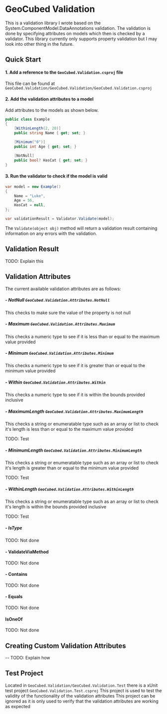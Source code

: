 # GeoCubed Validation

This is a validation library I wrote based on the System.ComponentModel.DataAnnotations validation. The validation is done by specifying attributes on models which then is checked by a validator. This library currently only supports property validation but I may look into other thing in the future.

## Quick Start

#### 1. Add a reference to the `GeoCubed.Validation.csproj` file
This file can be found at `GeoCubed.Validation/GeoCubed.Validation/GeoCubed.Validation.csproj`

#### 2. Add the validation attributes to a model
Add attributes to the models as shown below.

```csharp
public class Example
{
    [WithinLength(2, 20)]
    public string Name { get; set; }

    [Minimum("0")]
    public int Age { get; set; }

    [NotNull]
    public bool? HasCat { get; set; }
}
```

#### 3. Run the validator to check if the model is valid
```csharp
var model = new Example()
{
    Name = "Luke",
    Age = 56,
    HasCat = null,
};

var validationResult = Validator.Validate(model);
```

The `Validate(object obj)` method will return a validation result containing information on any errors with the validation.

## Validation Result

TODO: Explain this

## Validation Attributes
The current available validation attributes are as follows:

##### - NotNull `GeoCubed.Validation.Attributes.NotNull`
This checks to make sure the value of the property is not null

##### - Maximum `GeoCubed.Validation.Attributes.Maximum`
This checks a numeric type to see if it is less than or equal to the maximum value provided 

##### - Minimum `GeoCubed.Validation.Attributes.Minimum`
This checks a numeric type to see if it is greater than or equal to the minimum value provided

##### - Within `GeoCubed.Validation.Attributes.Within`
This checks a numeric type to see if it is within the bounds provided inclusive

##### - MaximumLength `GeoCubed.Validation.Attributes.MaximumLength`
This checks a string or enumeratable type such as an array or list to check it's length is less than or equal to the maximum value provided

TODO: Test

##### - MinimumLength `GeoCubed.Validation.Attributes.MinimumLength`
This checks a string or enumeratable type such as an array or list to check it's length is greater than or equal to the minimum value provided

TODO: Test

##### - WithinLength `GeoCubed.Validation.Attributes.WithinLength`
This checks a string or enumeratable type such as an array or list to check it's length is within the bounds provided inclusive

TODO: Test

##### - IsType

TODO: Not done

#### - ValidateViaMethod

TODO: Not done

#### - Contains

TODO: Not done

#### - Equals

TODO: Not done

#### IsOneOf

TODO: Not done

## Creating Custom Validation Attributes

-- TODO: Explain how

## Test Project

Located in `GeoCubed.Validation/GeoCubed.Validation.Test` there is a xUnit test project `GeoCubed.Validation.Test.csproj`
This project is used to test the validity of the functionality of the validation attributes
This project can be ignored as it is only used to verify that the validation attributes are working as expected
